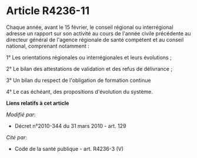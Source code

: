 # Article R4236-11

Chaque année, avant le 15 février, le conseil régional ou interrégional adresse un rapport sur son activité au cours de
l'année civile précédente au  directeur général de l'agence régionale de santé compétent et au conseil national, comprenant
notamment : 

1° Les orientations régionales ou interrégionales et leurs évolutions ; 

2° Le bilan des attestations de validation et des refus de délivrance ; 

3° Un bilan du respect de l'obligation de formation continue

4° Le cas échéant, des propositions d'évolution du système.

**Liens relatifs à cet article**

_Modifié par_:

  - Décret n°2010-344 du 31 mars 2010 - art. 129

_Cité par_:

  - Code de la santé publique - art. R4236-3 (V)
